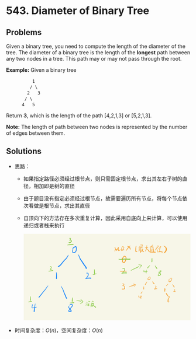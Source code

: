 # 543. Diameter of Binary Tree

## Problems

Given a binary tree, you need to compute the length of the diameter of the tree. The diameter of a binary tree is the length of the **longest** path between any two nodes in a tree. This path may or may not pass through the root.

**Example:**
Given a binary tree

```
          1
         / \
        2   3
       / \     
      4   5    
```



Return **3**, which is the length of the path [4,2,1,3] or [5,2,1,3].

**Note:** The length of path between two nodes is represented by the number of edges between them.



## Solutions

- 思路：

  - 如果指定路径必须经过根节点，则只需固定根节点，求出其左右子树的直径，相加即是树的直径

  - 由于题目没有指定必须经过根节点，故需要遍历所有节点，将每个节点依次看做是根节点，求出其直径

  - 自顶向下的方法存在多次重复计算，因此采用自底向上来计算，可以使用递归或者栈来执行

    <img src="..\..\pic\lc543.png" alt="avatar" style="zoom:60%;" />

- 时间复杂度：$O(n)$，空间复杂度：$O(n)$

  